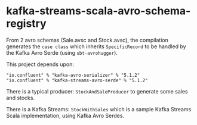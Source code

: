 # kafka-streams-scala-avro-schema-registry

From 2 avro schemas (Sale.avsc and Stock.avsc), the compilation generates the `case class` which inherits `SpecificRecord` to be handled by the Kafka Avro Serde (using `sbt-avrohugger`).

This project depends upon:

```
"io.confluent" % "kafka-avro-serializer" % "5.1.2"
"io.confluent" % "kafka-streams-avro-serde" % "5.1.2"
```


There is a typical producer: `StockAndSaleProducer` to generate some sales and stocks.

There is a Kafka Streams: `StockWithSales` which is a sample Kafka Streams Scala implementation, using Kafka Avro Serdes.